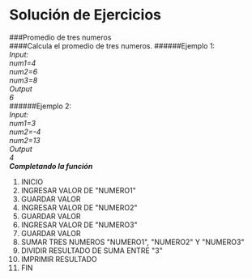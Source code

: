 Solución de Ejercicios		
======================
###Promedio de tres numeros		
####Calcula el promedio de tres numeros.
######Ejemplo 1:  		
_Input:_  		
_num1=4_			
_num2=6_		
_num3=8_		
_Output_		
_6_		
######Ejemplo 2:		
_Input:_  			
_num1=3_			
_num2=-4_		
_num2=13_		
_Output_		
_4_		
___Completando la función___		
1. INICIO		
2. INGRESAR VALOR DE "NUMERO1"			
3. GUARDAR VALOR		
4. INGRESAR VALOR DE "NUMERO2"		
5. GUARDAR VALOR		
6. INGRESAR VALOR DE "NUMERO3"		
7. GUARDAR VALOR		
8. SUMAR TRES NUMEROS "NUMERO1", "NUMERO2" Y "NUMERO3"			
9. DIVIDIR RESULTADO DE SUMA ENTRE "3"		
10. IMPRIMIR RESULTADO		
11. FIN
			